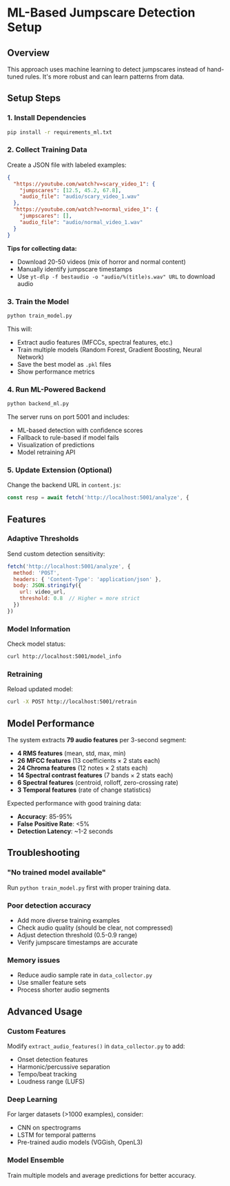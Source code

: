 # ML-Based Jumpscare Detection Setup

## Overview
This approach uses machine learning to detect jumpscares instead of hand-tuned rules. It's more robust and can learn patterns from data.

## Setup Steps

### 1. Install Dependencies
```bash
pip install -r requirements_ml.txt
```

### 2. Collect Training Data
Create a JSON file with labeled examples:

```json
{
  "https://youtube.com/watch?v=scary_video_1": {
    "jumpscares": [12.5, 45.2, 67.8],
    "audio_file": "audio/scary_video_1.wav"
  },
  "https://youtube.com/watch?v=normal_video_1": {
    "jumpscares": [],
    "audio_file": "audio/normal_video_1.wav"
  }
}
```

**Tips for collecting data:**
- Download 20-50 videos (mix of horror and normal content)
- Manually identify jumpscare timestamps
- Use `yt-dlp -f bestaudio -o "audio/%(title)s.wav" URL` to download audio

### 3. Train the Model
```bash
python train_model.py
```

This will:
- Extract audio features (MFCCs, spectral features, etc.)
- Train multiple models (Random Forest, Gradient Boosting, Neural Network)
- Save the best model as `.pkl` files
- Show performance metrics

### 4. Run ML-Powered Backend
```bash
python backend_ml.py
```

The server runs on port 5001 and includes:
- ML-based detection with confidence scores
- Fallback to rule-based if model fails
- Visualization of predictions
- Model retraining API

### 5. Update Extension (Optional)
Change the backend URL in `content.js`:
```javascript
const resp = await fetch('http://localhost:5001/analyze', {
```

## Features

### Adaptive Thresholds
Send custom detection sensitivity:
```javascript
fetch('http://localhost:5001/analyze', {
  method: 'POST',
  headers: { 'Content-Type': 'application/json' },
  body: JSON.stringify({ 
    url: video_url,
    threshold: 0.8  // Higher = more strict
  })
})
```

### Model Information
Check model status:
```bash
curl http://localhost:5001/model_info
```

### Retraining
Reload updated model:
```bash
curl -X POST http://localhost:5001/retrain
```

## Model Performance

The system extracts **79 audio features** per 3-second segment:
- **4 RMS features** (mean, std, max, min)
- **26 MFCC features** (13 coefficients × 2 stats each)
- **24 Chroma features** (12 notes × 2 stats each)
- **14 Spectral contrast features** (7 bands × 2 stats each)
- **6 Spectral features** (centroid, rolloff, zero-crossing rate)
- **3 Temporal features** (rate of change statistics)

Expected performance with good training data:
- **Accuracy**: 85-95%
- **False Positive Rate**: <5%
- **Detection Latency**: ~1-2 seconds

## Troubleshooting

### "No trained model available"
Run `python train_model.py` first with proper training data.

### Poor detection accuracy
- Add more diverse training examples
- Check audio quality (should be clear, not compressed)
- Adjust detection threshold (0.5-0.9 range)
- Verify jumpscare timestamps are accurate

### Memory issues
- Reduce audio sample rate in `data_collector.py`
- Use smaller feature sets
- Process shorter audio segments

## Advanced Usage

### Custom Features
Modify `extract_audio_features()` in `data_collector.py` to add:
- Onset detection features
- Harmonic/percussive separation
- Tempo/beat tracking
- Loudness range (LUFS)

### Deep Learning
For larger datasets (>1000 examples), consider:
- CNN on spectrograms
- LSTM for temporal patterns
- Pre-trained audio models (VGGish, OpenL3)

### Model Ensemble
Train multiple models and average predictions for better accuracy. 